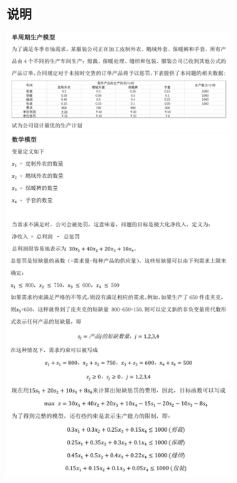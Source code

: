 # 说明

![image](https://github.com/zenghang-feng/operation_optimization/blob/main/01-线性规划-生产库存控制/图片附件/pic_1.png)
![image](https://github.com/zenghang-feng/operation_optimization/blob/main/01-线性规划-生产库存控制/图片附件/pic_2.png)
![image](https://github.com/zenghang-feng/operation_optimization/blob/main/01-线性规划-生产库存控制/图片附件/pic_3.png)
![image](https://github.com/zenghang-feng/operation_optimization/blob/main/01-线性规划-生产库存控制/图片附件/pic_4.png)